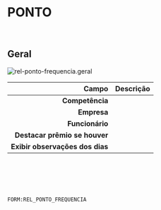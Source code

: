 # PONTO
<br>

## Geral
![rel-ponto-frequencia.geral](https://raw.githubusercontent.com/netforcews/docs-erp/master/geral/imagens/rel-ponto-frequencia.geral.png)

Campo | Descrição
--:|---
**Competência** | 
**Empresa** | 
**Funcionário** | 
**Destacar prêmio se houver** | 
**Exibir observações dos dias** | 
<br>
<br>
<br>
<br>

```FORM:REL_PONTO_FREQUENCIA```
